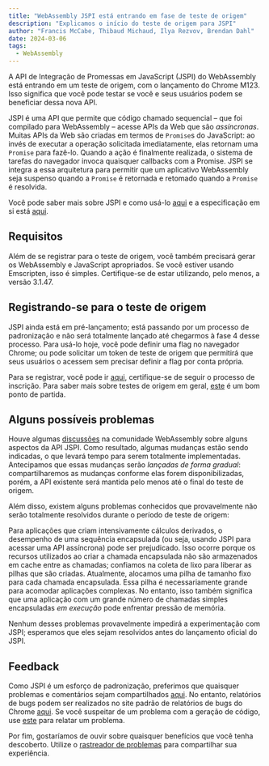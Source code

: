```yaml
---
title: "WebAssembly JSPI está entrando em fase de teste de origem"
description: "Explicamos o início do teste de origem para JSPI"
author: "Francis McCabe, Thibaud Michaud, Ilya Rezvov, Brendan Dahl"
date: 2024-03-06
tags: 
  - WebAssembly
---
```

A API de Integração de Promessas em JavaScript (JSPI) do WebAssembly está entrando em um teste de origem, com o lançamento do Chrome M123. Isso significa que você pode testar se você e seus usuários podem se beneficiar dessa nova API.

JSPI é uma API que permite que código chamado sequencial – que foi compilado para WebAssembly – acesse APIs da Web que são _assíncronas_. Muitas APIs da Web são criadas em termos de `Promise`s do JavaScript: ao invés de executar a operação solicitada imediatamente, elas retornam uma `Promise` para fazê-lo. Quando a ação é finalmente realizada, o sistema de tarefas do navegador invoca quaisquer callbacks com a Promise. JSPI se integra a essa arquitetura para permitir que um aplicativo WebAssembly seja suspenso quando a `Promise` é retornada e retomado quando a `Promise` é resolvida.

<!--truncate-->
Você pode saber mais sobre JSPI e como usá-lo [aqui](https://v8.dev/blog/jspi) e a especificação em si está [aqui](https://github.com/WebAssembly/js-promise-integration).

## Requisitos

Além de se registrar para o teste de origem, você também precisará gerar os WebAssembly e JavaScript apropriados. Se você estiver usando Emscripten, isso é simples. Certifique-se de estar utilizando, pelo menos, a versão 3.1.47.

## Registrando-se para o teste de origem

JSPI ainda está em pré-lançamento; está passando por um processo de padronização e não será totalmente lançado até chegarmos à fase 4 desse processo. Para usá-lo hoje, você pode definir uma flag no navegador Chrome; ou pode solicitar um token de teste de origem que permitirá que seus usuários o acessem sem precisar definir a flag por conta própria.

Para se registrar, você pode ir [aqui](https://developer.chrome.com/origintrials/#/register_trial/1603844417297317889), certifique-se de seguir o processo de inscrição. Para saber mais sobre testes de origem em geral, [este](https://developer.chrome.com/docs/web-platform/origin-trials) é um bom ponto de partida.

## Alguns possíveis problemas

Houve algumas [discussões](https://github.com/WebAssembly/js-promise-integration/issues) na comunidade WebAssembly sobre alguns aspectos da API JSPI. Como resultado, algumas mudanças estão sendo indicadas, o que levará tempo para serem totalmente implementadas. Antecipamos que essas mudanças serão *lançadas de forma gradual*: compartilharemos as mudanças conforme elas forem disponibilizadas, porém, a API existente será mantida pelo menos até o final do teste de origem.

Além disso, existem alguns problemas conhecidos que provavelmente não serão totalmente resolvidos durante o período de teste de origem:

Para aplicações que criam intensivamente cálculos derivados, o desempenho de uma sequência encapsulada (ou seja, usando JSPI para acessar uma API assíncrona) pode ser prejudicado. Isso ocorre porque os recursos utilizados ao criar a chamada encapsulada não são armazenados em cache entre as chamadas; confiamos na coleta de lixo para liberar as pilhas que são criadas.
Atualmente, alocamos uma pilha de tamanho fixo para cada chamada encapsulada. Essa pilha é necessariamente grande para acomodar aplicações complexas. No entanto, isso também significa que uma aplicação com um grande número de chamadas simples encapsuladas _em execução_ pode enfrentar pressão de memória.

Nenhum desses problemas provavelmente impedirá a experimentação com JSPI; esperamos que eles sejam resolvidos antes do lançamento oficial do JSPI.

## Feedback

Como JSPI é um esforço de padronização, preferimos que quaisquer problemas e comentários sejam compartilhados [aqui](https://github.com/WebAssembly/js-promise-integration/issues). No entanto, relatórios de bugs podem ser realizados no site padrão de relatórios de bugs do Chrome [aqui](https://issues.chromium.org/new). Se você suspeitar de um problema com a geração de código, use [este](https://github.com/emscripten-core/emscripten/issues) para relatar um problema.

Por fim, gostaríamos de ouvir sobre quaisquer benefícios que você tenha descoberto. Utilize o [rastreador de problemas](https://github.com/WebAssembly/js-promise-integration/issues) para compartilhar sua experiência.
